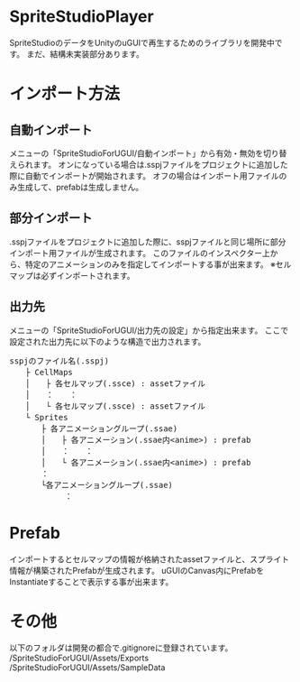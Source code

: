 SpriteStudioPlayer
==================

SpriteStudioのデータをUnityのuGUIで再生するためのライブラリを開発中です。
まだ、結構未実装部分あります。



インポート方法
==

## 自動インポート
メニューの「SpriteStudioForUGUI/自動インポート」から有効・無効を切り替えられます。
オンになっている場合は.sspjファイルをプロジェクトに追加した際に自動でインポートが開始されます。
オフの場合はインポート用ファイルのみ生成して、prefabは生成しません。


## 部分インポート
.sspjファイルをプロジェクトに追加した際に、sspjファイルと同じ場所に部分インポート用ファイルが生成されます。
このファイルのインスペクター上から、特定のアニメーションのみを指定してインポートする事が出来ます。
※セルマップは必ずインポートされます。


## 出力先
メニューの「SpriteStudioForUGUI/出力先の設定」から指定出来ます。
ここで設定された出力先に以下のような構造で出力されます。
<pre>sspjのファイル名(.sspj)
　　├ CellMaps
　　│　　├ 各セルマップ(.ssce) : assetファイル
　　│　　：　　：
　　│　　└ 各セルマップ(.ssce) : assetファイル
　　└ Sprites
　　　　├ 各アニメーショングループ(.ssae)
　　　　│　　├ 各アニメーション(.ssae内&lt;anime&gt;) : prefab
　　　　│　　：　　：
　　　　│　　└ 各アニメーション(.ssae内&lt;anime&gt;) : prefab
　　　　：
　　　　└各アニメーショングループ(.ssae)
　　　　　　　：
</pre>

Prefab
==

インポートするとセルマップの情報が格納されたassetファイルと、スプライト情報が構築されたPrefabが生成されます。
uGUIのCanvas内にPrefabをInstantiateすることで表示する事が出来ます。


その他
==
以下のフォルダは開発の都合で.gitignoreに登録されています。
/SpriteStudioForUGUI/Assets/Exports
/SpriteStudioForUGUI/Assets/SampleData

